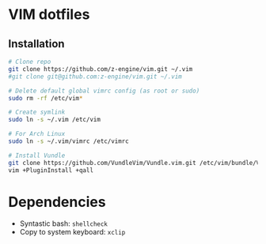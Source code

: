# VIM dotfiles

## Installation

```bash
# Clone repo
git clone https://github.com/z-engine/vim.git ~/.vim
#git clone git@github.com:z-engine/vim.git ~/.vim

# Delete default global vimrc config (as root or sudo)
sudo rm -rf /etc/vim*

# Create symlink
sudo ln -s ~/.vim /etc/vim

# For Arch Linux
sudo ln -s ~/.vim/vimrc /etc/vimrc 

# Install Vundle
git clone https://github.com/VundleVim/Vundle.vim.git /etc/vim/bundle/Vundle.vim
vim +PluginInstall +qall

```

# Dependencies

- Syntastic bash: `shellcheck`
- Copy to system keyboard: `xclip`
